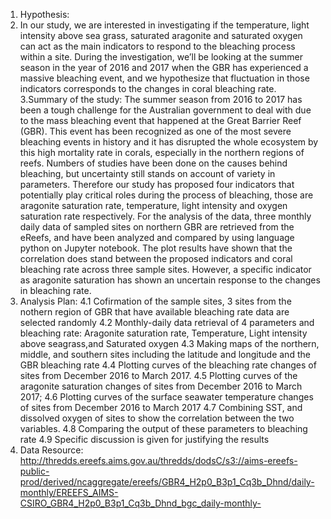 1. Hypothesis:
2. In our study, we are interested in investigating if the temperature, light intensity above sea grass, saturated aragonite and saturated oxygen can act as the main indicators to respond to the bleaching process within a site. During the investigation, we’ll be looking at the summer season in the year of 2016 and 2017 when the GBR has experienced a massive bleaching event, and we hypothesize that fluctuation in those indicators corresponds to the changes in coral bleaching rate.
3.Summary of the study: 
The summer season from 2016 to 2017 has been a tough challenge for the Australian government to deal with due to the mass bleaching event that happened at the Great Barrier Reef (GBR). This event has been recognized as one of the most severe bleaching events in history and it has disrupted the whole ecosystem by this high mortality rate in corals, especially in the northern regions of reefs. Numbers of studies have been done on the causes behind bleaching, but uncertainty still stands on account of variety in parameters. Therefore our study has proposed four indicators that potentially play critical roles during the process of bleaching, those are aragonite saturation rate, temperature, light intensity and oxygen saturation rate respectively. For the analysis of the data, three monthly daily data of sampled sites on northern GBR are retrieved from the eReefs, and have been analyzed and compared by using language python on Jupyter notebook. The plot results have shown that the correlation does stand between the proposed indicators and coral bleaching rate across three sample sites. However, a specific indicator as aragonite saturation has shown an uncertain response to the changes in bleaching rate. 
4. Analysis Plan:
4.1 Cofirmation of the sample sites, 3 sites from the nothern region of GBR that have available bleaching rate data are selected randomly
4.2 Monthly-daily data retrieval of 4 parameters and bleaching rate: Aragonite saturation rate, Temperature, Light intensity above seagrass,and Saturated oxygen
4.3 Making maps of the northern, middle, and southern sites including the latitude and longitude and the GBR bleaching rate
4.4 Plotting curves of the bleaching rate changes of sites from December 2016 to March 2017.
4.5 Plotting curves of the aragonite saturation changes of sites from December 2016 to March 2017;
4.6 Plotting curves of the surface seawater temperature changes of sites from December 2016 to March 2017
4.7 Combining SST, and dissolved oxygen of sites to show the correlation between the two variables.
4.8 Comparing the output of these parameters to bleaching rate
4.9 Specific discussion is given for justifying the results
5. Data Resource: http://thredds.ereefs.aims.gov.au/thredds/dodsC/s3://aims-ereefs-public-prod/derived/ncaggregate/ereefs/GBR4_H2p0_B3p1_Cq3b_Dhnd/daily-monthly/EREEFS_AIMS-CSIRO_GBR4_H2p0_B3p1_Cq3b_Dhnd_bgc_daily-monthly-
